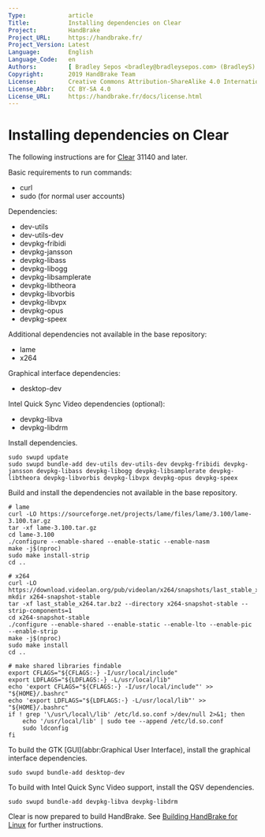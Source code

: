 ```yaml
---
Type:            article
Title:           Installing dependencies on Clear
Project:         HandBrake
Project_URL:     https://handbrake.fr/
Project_Version: Latest
Language:        English
Language_Code:   en
Authors:         [ Bradley Sepos <bradley@bradleysepos.com> (BradleyS) ]
Copyright:       2019 HandBrake Team
License:         Creative Commons Attribution-ShareAlike 4.0 International
License_Abbr:    CC BY-SA 4.0
License_URL:     https://handbrake.fr/docs/license.html
---
```


Installing dependencies on Clear
================================

The following instructions are for [Clear](https://clearlinux.org) 31140 and later.

Basic requirements to run commands:

- curl
- sudo (for normal user accounts)

Dependencies:

- dev-utils
- dev-utils-dev
- devpkg-fribidi
- devpkg-jansson
- devpkg-libass
- devpkg-libogg
- devpkg-libsamplerate
- devpkg-libtheora
- devpkg-libvorbis
- devpkg-libvpx
- devpkg-opus
- devpkg-speex

Additional dependencies not available in the base repository:

- lame
- x264

Graphical interface dependencies:

- desktop-dev

Intel Quick Sync Video dependencies (optional):

- devpkg-libva
- devpkg-libdrm

Install dependencies.

    sudo swupd update
    sudo swupd bundle-add dev-utils dev-utils-dev devpkg-fribidi devpkg-jansson devpkg-libass devpkg-libogg devpkg-libsamplerate devpkg-libtheora devpkg-libvorbis devpkg-libvpx devpkg-opus devpkg-speex

Build and install the dependencies not available in the base repository.

    # lame
    curl -LO https://sourceforge.net/projects/lame/files/lame/3.100/lame-3.100.tar.gz
    tar -xf lame-3.100.tar.gz
    cd lame-3.100
    ./configure --enable-shared --enable-static --enable-nasm
    make -j$(nproc)
    sudo make install-strip
    cd ..

    # x264
    curl -LO https://download.videolan.org/pub/videolan/x264/snapshots/last_stable_x264.tar.bz2
    mkdir x264-snapshot-stable
    tar -xf last_stable_x264.tar.bz2 --directory x264-snapshot-stable --strip-components=1
    cd x264-snapshot-stable
    ./configure --enable-shared --enable-static --enable-lto --enable-pic --enable-strip
    make -j$(nproc)
    sudo make install
    cd ..

    # make shared libraries findable
    export CFLAGS="${CFLAGS:-} -I/usr/local/include"
    export LDFLAGS="${LDFLAGS:-} -L/usr/local/lib"
    echo 'export CFLAGS="${CFLAGS:-} -I/usr/local/include"' >> "${HOME}/.bashrc"
    echo 'export LDFLAGS="${LDFLAGS:-} -L/usr/local/lib"' >> "${HOME}/.bashrc"
    if ! grep '\/usr\/local\/lib' /etc/ld.so.conf >/dev/null 2>&1; then
        echo '/usr/local/lib' | sudo tee --append /etc/ld.so.conf
        sudo ldconfig
    fi

To build the GTK [GUI](abbr:Graphical User Interface), install the graphical interface dependencies.

    sudo swupd bundle-add desktop-dev

To build with Intel Quick Sync Video support, install the QSV dependencies.

    sudo swupd bundle-add devpkg-libva devpkg-libdrm

Clear is now prepared to build HandBrake. See [Building HandBrake for Linux](build-linux.html) for further instructions.
